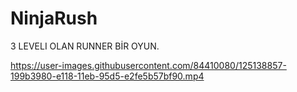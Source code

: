 # NinjaRush
3 LEVELI OLAN RUNNER BİR OYUN.

https://user-images.githubusercontent.com/84410080/125138857-199b3980-e118-11eb-95d5-e2fe5b57bf90.mp4


